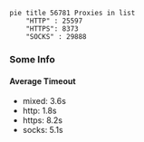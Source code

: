 
```mermaid
pie title 56781 Proxies in list
    "HTTP" : 25597
    "HTTPS": 8373
    "SOCKS" : 29888
```

### Some Info
#### Average Timeout

- mixed: 3.6s
- http: 1.8s
- https: 8.2s
- socks: 5.1s